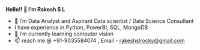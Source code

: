 **Hello!! 👋 I’m Rakesh S L**
- 👀 I’m Data Analyst and Aspirant Data scientist / Data Science Consultant
- I have experience in Python, PowerBI, SQL, MongoDB
- 🌱 I’m currently learning computer vision
- 📫 reach me @ +91-9035584074 , Email - rakeshslrocky@gmail.com

<!---
RakeshSLRocky/RakeshSLRocky is a ✨ special ✨ repository because its `README.md` (this file) appears on your GitHub profile.
You can click the Preview link to take a look at your changes.
--->
